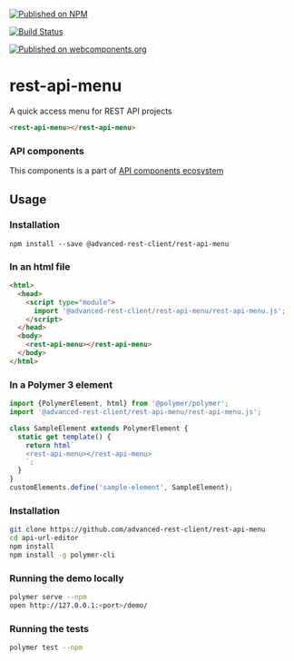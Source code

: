 [![Published on NPM](https://img.shields.io/npm/v/@advanced-rest-client/rest-api-menu.svg)](https://www.npmjs.com/package/@advanced-rest-client/rest-api-menu)

[![Build Status](https://travis-ci.org/advanced-rest-client/rest-api-menu.svg?branch=stage)](https://travis-ci.org/advanced-rest-client/rest-api-menu)

[![Published on webcomponents.org](https://img.shields.io/badge/webcomponents.org-published-blue.svg)](https://www.webcomponents.org/element/advanced-rest-client/rest-api-menu)

# rest-api-menu

A quick access menu for REST API projects

```html
<rest-api-menu></rest-api-menu>
```

### API components

This components is a part of [API components ecosystem](https://elements.advancedrestclient.com/)

## Usage

### Installation
```
npm install --save @advanced-rest-client/rest-api-menu
```

### In an html file

```html
<html>
  <head>
    <script type="module">
      import '@advanced-rest-client/rest-api-menu/rest-api-menu.js';
    </script>
  </head>
  <body>
    <rest-api-menu></rest-api-menu>
  </body>
</html>
```

### In a Polymer 3 element

```js
import {PolymerElement, html} from '@polymer/polymer';
import '@advanced-rest-client/rest-api-menu/rest-api-menu.js';

class SampleElement extends PolymerElement {
  static get template() {
    return html`
    <rest-api-menu></rest-api-menu>
    `;
  }
}
customElements.define('sample-element', SampleElement);
```

### Installation

```sh
git clone https://github.com/advanced-rest-client/rest-api-menu
cd api-url-editor
npm install
npm install -g polymer-cli
```

### Running the demo locally

```sh
polymer serve --npm
open http://127.0.0.1:<port>/demo/
```

### Running the tests
```sh
polymer test --npm
```
